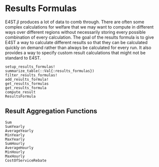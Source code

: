 Results Formulas
================
E4ST.jl produces a lot of data to comb through.  There are often some complex calculations for welfare that we may want to compute in different ways over different regions without necessarily storing every possible combination of every calculation.  The goal of the results formula is to give E4ST a way to calculate different results so that they can be calculated quickly on demand rather than always be calculated for every run.  It also provides a way to specify custom result calculations that might not be standard to E4ST.

```@docs
setup_results_formulas!
summarize_table(::Val{:results_formulas})
filter_results_formulas!
add_results_formula!
get_results_formulas
get_results_formula
compute_result
ResultsFormula
```

## Result Aggregation Functions
```@docs
Sum
SumYearly
AverageYearly
MinYearly
MaxYearly
SumHourly
AverageHourly
MinHourly
MaxHourly
CostOfServiceRebate
```